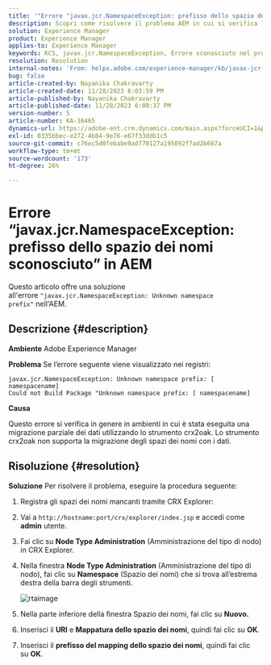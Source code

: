 ```yaml
---
title: '"Errore "javax.jcr.NamespaceException: prefisso dello spazio dei nomi sconosciuto" in AEM"'
description: Scopri come risolvere il problema AEM in cui si verifica l’errore javax.jcr.NamespaceException Unknown namespace prefix (Prefisso dello spazio dei nomi sconosciuto).
solution: Experience Manager
product: Experience Manager
applies-to: Experience Manager
keywords: KCS, javax.jcr.NamespaceException, Errore sconosciuto nel prefisso dello spazio dei nomi, AEM, Adobe Experience Manager, risoluzione dei problemi
resolution: Resolution
internal-notes: 'From: helpx.adobe.com/experience-manager/kb/javax-jcr-NamespaceException-Unknown-namespace-prefix-error-in-AEM.html'
bug: false
article-created-by: Nayanika Chakravarty
article-created-date: 11/28/2023 6:03:59 PM
article-published-by: Nayanika Chakravarty
article-published-date: 11/28/2023 6:09:37 PM
version-number: 5
article-number: KA-16465
dynamics-url: https://adobe-ent.crm.dynamics.com/main.aspx?forceUCI=1&pagetype=entityrecord&etn=knowledgearticle&id=3a02fe7c-188e-ee11-8179-6045bd006b3d
exl-id: 0335bbec-e272-4b84-9e76-e67f33ddb1c5
source-git-commit: c76ec5d0febabe9ad770127a195092f7ad2b667a
workflow-type: tm+mt
source-wordcount: '173'
ht-degree: 26%

---
```


# Errore “javax.jcr.NamespaceException: prefisso dello spazio dei nomi sconosciuto” in AEM


Questo articolo offre una soluzione all&#39;errore `"javax.jcr.NamespaceException: Unknown namespace prefix"` nell&#39;AEM.

## Descrizione {#description}


<b>Ambiente</b>
Adobe Experience Manager

<b>Problema</b>
Se l’errore seguente viene visualizzato nei registri:


```
javax.jcr.NamespaceException: Unknown namespace prefix: [ namespacename] 
Could not Build Package "Unknown namespace prefix: [ namespacename]
```


<b>Causa</b>

Questo errore si verifica in genere in ambienti in cui è stata eseguita una migrazione parziale dei dati utilizzando lo strumento crx2oak.
Lo strumento crx2oak non supporta la migrazione degli spazi dei nomi con i dati.


## Risoluzione {#resolution}


<b>Soluzione</b>
Per risolvere il problema, eseguire la procedura seguente:

1. Registra gli spazi dei nomi mancanti tramite CRX Explorer:
2. Vai a `http://hostname:port/crx/explorer/index.jsp` e accedi come <b>admin</b> utente.
3. Fai clic su <b>Node Type Administration</b> (Amministrazione del tipo di nodo) in CRX Explorer.
4. Nella finestra <b>Node Type Administration</b> (Amministrazione del tipo di nodo), fai clic su <b>Namespace</b> (Spazio dei nomi) che si trova all’estrema destra della barra degli strumenti.

   ![rtaimage](https://helpx.adobe.com/content/dam/help/en/experience-manager/kb/javax-jcr-NamespaceException-Unknown-namespace-prefix-error-in-AEM/_jcr_content/main-pars/procedure/proc_par/step_2/step_par/image/rtaimage.png "rtaimage")


5. Nella parte inferiore della finestra Spazio dei nomi, fai clic su <b>Nuovo.</b>
6. Inserisci il <b>URI</b> e <b>Mappatura dello spazio dei nomi</b>, quindi fai clic su <b>OK</b>.
7. Inserisci il <b>prefisso del mapping dello spazio dei nomi</b>, quindi fai clic su <b>OK</b>.
